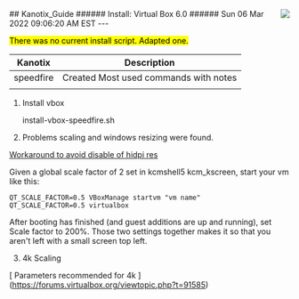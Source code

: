 <img align="right" src="../kanotix48.png">
## Kanotix_Guide
###### Install: Virtual Box 6.0
###### Sun 06 Mar 2022 09:06:20 AM EST
---

<mark>There was no current install script. Adapted one.</mark>


| Kanotix           | Description                           |
| ----------------- | ------------------------------------- |
| speedfire         | Created Most used commands with notes |
|                   |                                       | 

1. Install vbox

    install-vbox-speedfire.sh    

2. Problems scaling and windows resizing were found.

[ Workaround to avoid disable of hidpi res ](https://www.virtualbox.org/ticket/15355)

Given a global scale factor of 2 set in kcmshell5 kcm_kscreen, start your vm like this:

```
QT_SCALE_FACTOR=0.5 VBoxManage startvm "vm name"
QT_SCALE_FACTOR=0.5 virtualbox
```

After booting has finished (and guest additions are up and running), set Scale factor to 200%. 
Those two settings together makes it so that you aren't left with a small screen top left.

3. 4k Scaling

[ Parameters recommended for 4k ] (https://forums.virtualbox.org/viewtopic.php?t=91585)






